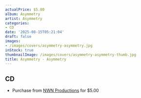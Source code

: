 ```yaml
---
actualPrice: $5.00
album: Asymmetry
artist: Asymmetry
categories:
- CD
date: '2025-08-15T05:21:04'
draft: false
images:
- /images/covers/asymmetry-asymmetry.jpg
inStock: true
thumbnailImage: /images/covers/asymmetry-asymmetry-thumb.jpg
title: Asymmetry - Asymmetry
---
```


## CD
* Purchase from [NWN Productions](http://shop.nwnprod.com/index.php?route=product/product&path=93&product_id=45470&sort=pd.name&order=ASC) for $5.00
